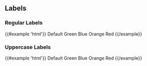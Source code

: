 ## Labels


### Regular Labels
{{#example 'html'}}
<span class="label label-default">Default</span>
<span class="label label-green">Green</span>
<span class="label label-blue">Blue</span>
<span class="label label-orange">Orange</span>
<span class="label label-red">Red</span>
{{/example}}


### Uppercase Labels
{{#example 'html'}}
<span class="label label-uppercase label-default">Default</span>
<span class="label label-uppercase label-green">Green</span>
<span class="label label-uppercase label-blue">Blue</span>
<span class="label label-uppercase label-orange">Orange</span>
<span class="label label-uppercase label-red">Red</span>
{{/example}}


